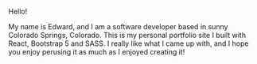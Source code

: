 Hello!

My name is Edward, and I am a software developer based in sunny Colorado Springs, Colorado. This is my personal portfolio site I built with React, Bootstrap 5 and SASS. I really like what I came up with, and I hope you enjoy perusing it as much as I enjoyed creating it!
